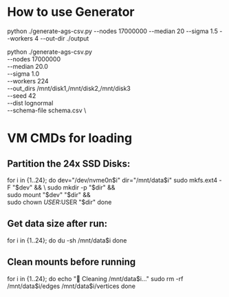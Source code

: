 # How to use Generator

python ./generate-ags-csv.py --nodes 17000000 --median 20 --sigma 1.5 --workers 4  --out-dir ./output

python ./generate-ags-csv.py \
--nodes 17000000 \
--median 20.0 \
--sigma 1.0 \
--workers 224 \
--out_dirs /mnt/disk1,/mnt/disk2,/mnt/disk3 \
--seed 42 \
--dist lognormal \
--schema-file schema.csv \

# VM CMDs for loading

## Partition the 24x SSD Disks:
for i in {1..24}; do
dev="/dev/nvme0n$i"
dir="/mnt/data$i"
sudo mkfs.ext4 -F "$dev" && \
sudo mkdir -p "$dir" && \
sudo mount "$dev" "$dir" && \
sudo chown $USER:$USER "$dir"
done

## Get data size after run:
for i in {1..24}; do
du -sh /mnt/data$i
done

## Clean mounts before running
for i in {1..24}; do
echo "🧹 Cleaning /mnt/data$i..."
sudo rm -rf /mnt/data$i/edges /mnt/data$i/vertices
done
